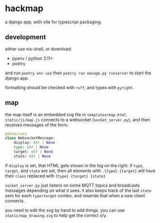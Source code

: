 # hackmap

a django app, with vite for typescript packaging.

## development

either use nix-shell, or download:

  - pyenv / python 3.11+
  - poetry

and run `poetry env use` then `poetry run manage.py runserver` to start the django app.

formatting should be checked with `ruff`, and types with `pyright`.

## map

the map itself is an embedded svg file in `templates/map.html`. `static/js/map.js` connects to a websocket (`socket_server.py`), and then receives messages of the form:

```py
@dataclass
class WebsocketMessage:
    display: str | None
    type: str | None
    target: str | None
    state: str | None
```

if `display` is set, that HTML gets shown in the log on the right.
if `type`, `target`, and `state` are set, then all elements with `.{type}.{target}` will have their `class` replaced with `{type} {target} {state}`

`socket_server.py` just listens on some MQTT topics and broadcasts messages depending on what it sees. it also keeps track of the last `state` sent for each `type+target` combo, and resends that when a new client connects.

you need to edit the svg by hand to add things. you can use `static/map_drawing.svg` to help get the correct x/y.

